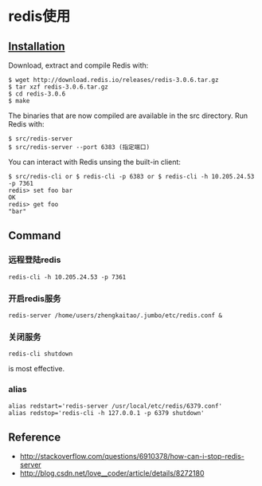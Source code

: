 
# redis使用

## [Installation](http://redis.io/download)
Download, extract and compile Redis with:

```shell
$ wget http://download.redis.io/releases/redis-3.0.6.tar.gz 
$ tar xzf redis-3.0.6.tar.gz 
$ cd redis-3.0.6 
$ make
```

The binaries that are now compiled are available in the src directory. Run Redis with:

```
$ src/redis-server
$ src/redis-server --port 6383 (指定端口)
```

You can interact with Redis unsing the built-in client:

```
$ src/redis-cli or $ redis-cli -p 6383 or $ redis-cli -h 10.205.24.53 -p 7361
redis> set foo bar 
OK 
redis> get foo 
"bar"
```

## Command
### 远程登陆redis

```
redis-cli -h 10.205.24.53 -p 7361
```

### 开启redis服务

```
redis-server /home/users/zhengkaitao/.jumbo/etc/redis.conf &
```

### 关闭服务

```
redis-cli shutdown
``` 
is most effective.

### alias

```
alias redstart='redis-server /usr/local/etc/redis/6379.conf'
alias redstop='redis-cli -h 127.0.0.1 -p 6379 shutdown'
```

## Reference
- http://stackoverflow.com/questions/6910378/how-can-i-stop-redis-server
- http://blog.csdn.net/love__coder/article/details/8272180

